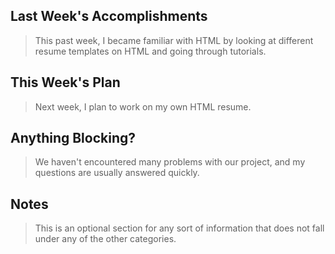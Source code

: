 ## Last Week's Accomplishments

> This past week, I became familiar with HTML by looking at different resume templates on HTML and going through tutorials.

## This Week's Plan

>Next week, I plan to work on my own HTML resume.

## Anything Blocking?

> We haven't encountered many problems with our project, and my questions are usually answered quickly. 

## Notes

> This is an optional section for any sort of information that does not fall under any of the other categories.
